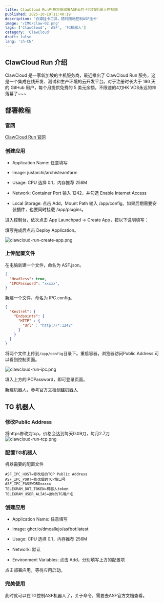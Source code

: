 ```yaml
---
title: ClawCloud Run免费容器部署ASF云挂卡和TG机器人控制端
published: 2025-10-19T11:40:19
description: '白嫖挂卡工具，随时随地控制ASF挂卡'
image: '/IMG/claw-02.png'
tags: ['ClawCloud', 'ASF', 'TG机器人']
category: 'ClawCloud'
draft: false 
lang: 'zh-CN'
---
```


## ClawCloud Run 介绍
ClawCloud 是一家新加坡的主机服务商，最近推出了 ClawCloud Run 服务，这是一个集成在线开发、测试和生产环境的云开发平台。对于注册时长大于 180 天的 GitHub 用户，每个月提供免费的 5 美元余额。不限速的4刀HK VDS永远的神落幕了~~~

## 部署教程

### 官网

[ClawCloud Run 官网](https://run.claw.cloud/)

### 创建应用
 - Application Name: 任意填写

 - Image: justarchi/archisteamfarm

 - Usage: CPU 选择 0.1，内存推荐 256M

 - Network: Container Port 输入 1242，并勾选 Enable Internet Access

 - Local Storage: 点击 Add，Mount Path 输入 /app/config。如果后期需要安装插件，也要同时挂载 /app/plugins。

进入控制台，依次点击 App Launchpad -> Create App，按以下说明填写：

填写完成后点击 Deploy Application。

![clawcloud-run-create-app.png](/IMG/claw-01.png)

### 上传配置文件
在电脑新建一个文件，命名为 ASF.json。

```json title="ASF.json"
{
  "Headless": true,
  "IPCPassword": "xxxxx",
}
```

新建一个文件，命名为 IPC.config。

```json title="IPC.config"
{
  "Kestrel": {
    "Endpoints": {
      "HTTP" : {
        "Url" : "http://*:1242"
      }
    }
  }
}
```

将两个文件上传到`/app/config`目录下。重启容器，浏览器访问Public Address 可以看到控制页面。

![clawcloud-run-ipc.png](/IMG/claw-02.png)

填入上方的IPCPassword，即可登录页面。

新建机器人，参考官方文档[创建机器人](https://github.com/JustArchiNET/ArchiSteamFarm/wiki)

## TG 机器人

### 修改Public Address
将https修改为tcp，价格会达到每天0.09刀，每月2.7刀
![clawcloud-run-tcp.png](/IMG/claw-03.png)

### 配置TG机器人
机器需要的配置文件
```
ASF_IPC_HOST=修改后的TCP Public Address
ASF_IPC_PORT=修改后的TCP端口号
ASF_IPC_PASSWORD=xxxx
TELEGRAM_BOT_TOKEN=机器人token
TELEGRAM_USER_ALIAS=@你的TG用户名
```
### 创建应用
 - Application Name: 任意填写

 - Image: ghcr.io/dmcallejo/asfbot:latest

 - Usage: CPU 选择 0.1，内存推荐 256M

 - Network: 默认

 - Environment Variables: 点击 Add，分别填写上方的配置项

点击部署应用，等待应用启动。

### 完美使用
此时就可以在TG控制ASF机器人了，关于命令，需要去ASF官方文档查看。
